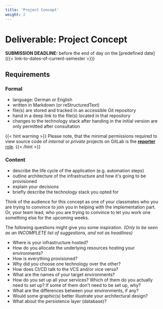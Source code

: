```yaml
---
title: 'Project Concept'
weight: 2
---
```



Deliverable: Project Concept
============================


__SUBMISSION DEADLINE:__ before the end of day on the [predefined date]({{< link-to-dates-of-current-semester >}})


## Requirements

### Formal

* language: German or English
* written in Markdown (or reStructuredText)
* file(s) are stored and tracked in an accessible Git repository
* hand in a deep link to the file(s) located in that repository
* changes to the technology stack after handing in the initial version
  are only permitted after consultation

{{< hint warning >}}
Please note, that the minimal permissions required to view source code of *internal* or *private* projects on
GitLab is the [__reporter__ role](https://docs.gitlab.com/ee/user/permissions.html#project-members-permissions).
{{< /hint >}}


### Content

* describe the life cycle of the application (e.g. automation steps)
* outline architecture of the infrastructure and how it's going to be provisioned
* explain your decisions
* briefly describe the technology stack you opted for

Think of the audience for this concept as one of your classmates who you are trying to convince to join you in
helping with the implementation part. Or, your team lead, who you are trying to convince to let you work one something
else for the upcoming weeks. 

The following questions might give you some inspiration. *(Only to be seen as an INCOMPLETE list of suggestions, and not
as headlines)*

* Where is your infrastructure hosted?
* How do you allocate the underlying resources hosting your environments?
* How is everything provisioned?
* Why did you choose one technology over the other?
* How does CI/CD talk to the VCS and/or vice versa?
* What are the names of your target environments?
* How do you set up all your services? Which of them do you actually need to set up?
  If some of them don't need to be set up, why?
* What are the differences between your environments, if any?
* Would some graphic(s) better illustrate your architectural design?
* What about the persistence layer (database)?
